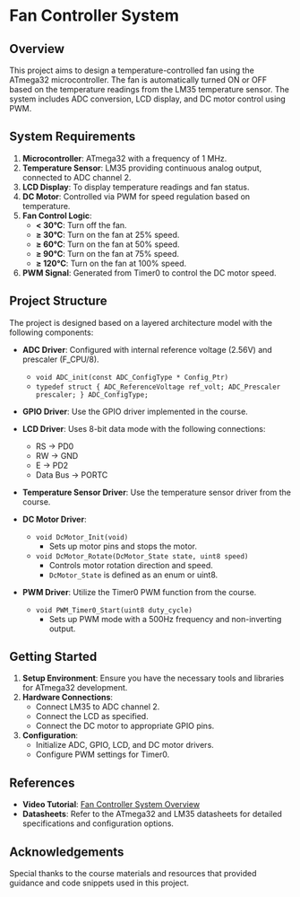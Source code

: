 
# Fan Controller System

## Overview

This project aims to design a temperature-controlled fan using the ATmega32 microcontroller. The fan is automatically turned ON or OFF based on the temperature readings from the LM35 temperature sensor. The system includes ADC conversion, LCD display, and DC motor control using PWM.

## System Requirements

1. **Microcontroller**: ATmega32 with a frequency of 1 MHz.
2. **Temperature Sensor**: LM35 providing continuous analog output, connected to ADC channel 2.
3. **LCD Display**: To display temperature readings and fan status.
4. **DC Motor**: Controlled via PWM for speed regulation based on temperature.
5. **Fan Control Logic**:
   - **< 30°C**: Turn off the fan.
   - **≥ 30°C**: Turn on the fan at 25% speed.
   - **≥ 60°C**: Turn on the fan at 50% speed.
   - **≥ 90°C**: Turn on the fan at 75% speed.
   - **≥ 120°C**: Turn on the fan at 100% speed.
6. **PWM Signal**: Generated from Timer0 to control the DC motor speed.

## Project Structure

The project is designed based on a layered architecture model with the following components:

- **ADC Driver**: Configured with internal reference voltage (2.56V) and prescaler (F_CPU/8).
  - `void ADC_init(const ADC_ConfigType * Config_Ptr)`
  - `typedef struct { ADC_ReferenceVoltage ref_volt; ADC_Prescaler prescaler; } ADC_ConfigType;`

- **GPIO Driver**: Use the GPIO driver implemented in the course.

- **LCD Driver**: Uses 8-bit data mode with the following connections:
  - RS → PD0
  - RW → GND
  - E → PD2
  - Data Bus → PORTC

- **Temperature Sensor Driver**: Use the temperature sensor driver from the course.

- **DC Motor Driver**:
  - `void DcMotor_Init(void)`
    - Sets up motor pins and stops the motor.
  - `void DcMotor_Rotate(DcMotor_State state, uint8 speed)`
    - Controls motor rotation direction and speed.
    - `DcMotor_State` is defined as an enum or uint8.

- **PWM Driver**: Utilize the Timer0 PWM function from the course.
  - `void PWM_Timer0_Start(uint8 duty_cycle)`
    - Sets up PWM mode with a 500Hz frequency and non-inverting output.

## Getting Started

1. **Setup Environment**: Ensure you have the necessary tools and libraries for ATmega32 development.
2. **Hardware Connections**:
   - Connect LM35 to ADC channel 2.
   - Connect the LCD as specified.
   - Connect the DC motor to appropriate GPIO pins.
3. **Configuration**:
   - Initialize ADC, GPIO, LCD, and DC motor drivers.
   - Configure PWM settings for Timer0.

## References

- **Video Tutorial**: [Fan Controller System Overview](https://youtu.be/RFQGjcikfK4)
- **Datasheets**: Refer to the ATmega32 and LM35 datasheets for detailed specifications and configuration options.

## Acknowledgements

Special thanks to the course materials and resources that provided guidance and code snippets used in this project.
